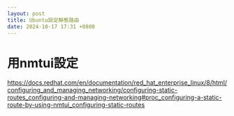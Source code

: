 ```yaml
---
layout: post
title: Ubuntu設定靜態路由
date: 2024-10-17 17:31 +0800
---
```


# 用nmtui設定



https://docs.redhat.com/en/documentation/red_hat_enterprise_linux/8/html/configuring_and_managing_networking/configuring-static-routes_configuring-and-managing-networking#proc_configuring-a-static-route-by-using-nmtui_configuring-static-routes